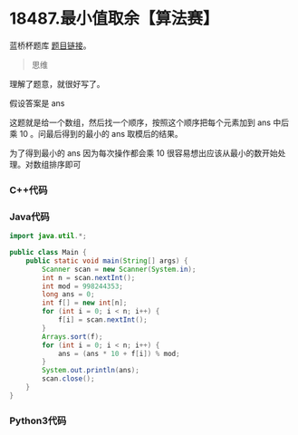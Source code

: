 # 18487.最小值取余【算法赛】

蓝桥杯题库 [题目链接](https://www.lanqiao.cn/problems/18487/learning/)。

> 思维

理解了题意，就很好写了。

假设答案是 ans 

这题就是给一个数组，然后找一个顺序，按照这个顺序把每个元素加到 ans 中后乘 10 。问最后得到的最小的 ans 取模后的结果。

为了得到最小的 ans 因为每次操作都会乘 10 很容易想出应该从最小的数开始处理。对数组排序即可

### C++代码

### Java代码

```Java
import java.util.*;

public class Main {
    public static void main(String[] args) {
        Scanner scan = new Scanner(System.in);
        int n = scan.nextInt();
        int mod = 998244353;
        long ans = 0;
        int f[] = new int[n];
        for (int i = 0; i < n; i++) {
        	f[i] = scan.nextInt();
        }
        Arrays.sort(f);
        for (int i = 0; i < n; i++) {
        	ans = (ans * 10 + f[i]) % mod;
        }
        System.out.println(ans);
        scan.close();
    }
}
```

### Python3代码